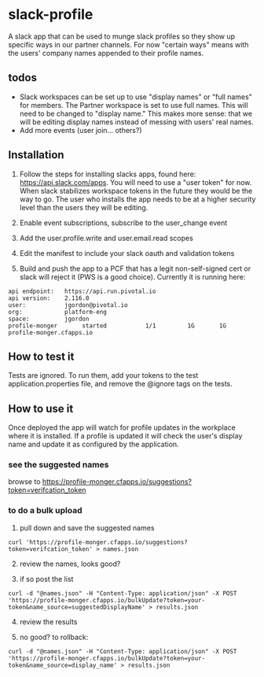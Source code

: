 # slack-profile

A slack app that can be used to munge slack profiles so they show up specific ways in our partner channels. For now "certain ways" means with the users' company names appended to their profile names.

## todos
* Slack workspaces can be set up to use "display names" or "full names" for members. The Partner workspace is set to use full names. This will need to be changed to "display name." This makes more sense: that we will be editing display names instead of messing with users' real names.
* Add more events (user join... others?)

## Installation
1. Follow the steps for installing slacks apps, found here: https://api.slack.com/apps. You will need to use a "user token" for now. When slack stabilizes workspace tokens in the future they would be the way to go. The user who installs the app needs to be at a higher security level than the users they will be editing.

2. Enable event subscriptions, subscribe to the user_change event

3. Add the user.profile.write and user.email.read scopes

4. Edit the manifest to include your slack oauth and validation tokens

5. Build and push the app to a PCF that has a legit non-self-signed cert or slack will reject it (PWS is a good choice). Currently it is running here:
```
api endpoint:   https://api.run.pivotal.io
api version:    2.116.0
user:           jgordon@pivotal.io
org:            platform-eng
space:          jgordon
profile-monger       started           1/1         1G       1G     profile-monger.cfapps.io
```

## How to test it
Tests are ignored. To run them, add your tokens to the test application.properties file, and remove the @ignore tags on the tests.

## How to use it
Once deployed the app will watch for profile updates in the workplace where it is installed. If a profile is updated it will check the user's display name and update it as configured by the application.

### see the suggested names
browse to https://profile-monger.cfapps.io/suggestions?token=verifcation_token

### to do a bulk upload
1. pull down and save the suggested names

```
curl 'https://profile-monger.cfapps.io/suggestions?token=verifcation_token' > names.json
```

2. review the names, looks good?

3. if so post the list

```
curl -d "@names.json" -H "Content-Type: application/json" -X POST 'https://profile-monger.cfapps.io/bulkUpdate?token=your-token&name_source=suggestedDisplayName' > results.json
```

4. review the results

5. no good? to rollback:

```
curl -d "@names.json" -H "Content-Type: application/json" -X POST 'https://profile-monger.cfapps.io/bulkUpdate?token=your-token&name_source=display_name' > results.json
```

